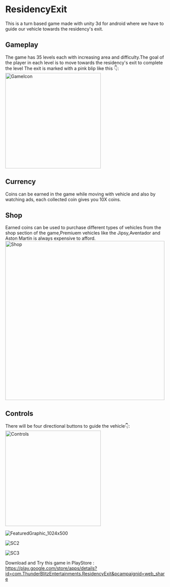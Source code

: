 # ResidencyExit
This is a turn based game made with unity 3d  for android where we have to guide our vehicle towards the residency's exit.

<h2> Gameplay </h2>
The game has 35 levels each with increasing area and difficulty.The goal of the player in each level is to move towards the residency's exit to complete the level
The exit is marked with a pink blip like this 👇: 
<img src="https://github.com/RagulPrasadG/ResidencyExit/assets/61055516/b64bf4f5-8707-49bc-9985-4c926e6559b5" alt="GameIcon" width="300">

<h2> Currency </h2>
Coins can be earned in the game while moving with vehicle and also by watching ads, each collected coin gives you 10X coins.

<h2> Shop </h2>
Earned coins can be used to purchase different types of vehicles from the shop section of the game,Premiuem vehicles like the Jipsy,Aventador and Aston Martin is always expensive to afford.
<img src="https://github.com/RagulPrasadG/ResidencyExit/assets/61055516/32334e78-144a-4af9-ab50-874bd37e0f9c" alt="Shop" width="500">

<h2> Controls </h2>
There will be four directional buttons to guide the vehicle👇:

<img src="https://github.com/RagulPrasadG/ResidencyExit/assets/61055516/a6a613ef-ffd9-496e-87af-d7a17b6f66eb" alt="Controls" width="300">



![FeaturedGraphic_1024x500](https://github.com/RagulPrasadG/ResidencyExit/assets/61055516/d914034b-0b0b-45f9-b83b-3754761f297f)


![SC2](https://github.com/RagulPrasadG/ResidencyExit/assets/61055516/c6703a5a-6f4a-401d-92fd-3d2bb413bd35)


![SC3](https://github.com/RagulPrasadG/ResidencyExit/assets/61055516/47fe48fd-fd27-4be1-a605-95a748482fcd)


Download and Try this game in PlayStore : https://play.google.com/store/apps/details?id=com.ThunderBlitzEntertainments.ResidencyExit&pcampaignid=web_share
